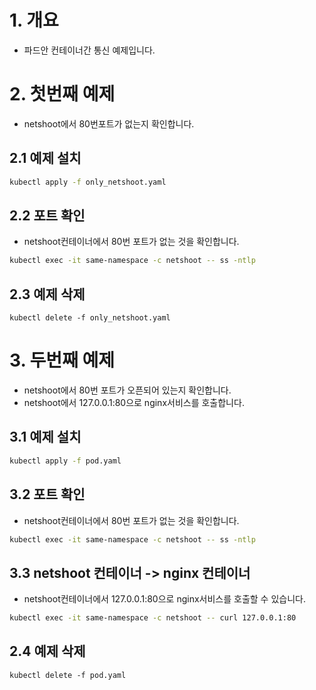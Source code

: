 # 1. 개요
* 파드안 컨테이너간 통신 예제입니다.

# 2. 첫번째 예제
* netshoot에서 80번포트가 없는지 확인합니다.
## 2.1 예제 설치
```sh
kubectl apply -f only_netshoot.yaml
```

## 2.2 포트 확인
* netshoot컨테이너에서 80번 포트가 없는 것을 확인합니다.
```sh
kubectl exec -it same-namespace -c netshoot -- ss -ntlp
```

## 2.3 예제 삭제
```
kubectl delete -f only_netshoot.yaml
```

# 3. 두번째 예제
* netshoot에서 80번 포트가 오픈되어 있는지 확인합니다.
* netshoot에서 127.0.0.1:80으로 nginx서비스를 호출합니다.

## 3.1 예제 설치
```sh
kubectl apply -f pod.yaml
```

## 3.2 포트 확인
* netshoot컨테이너에서 80번 포트가 없는 것을 확인합니다.
```sh
kubectl exec -it same-namespace -c netshoot -- ss -ntlp
```

## 3.3 netshoot 컨테이너 -> nginx 컨테이너
* netshoot컨테이너에서 127.0.0.1:80으로 nginx서비스를 호출할 수 있습니다.
```sh
kubectl exec -it same-namespace -c netshoot -- curl 127.0.0.1:80
```

## 2.4 예제 삭제
```
kubectl delete -f pod.yaml
```